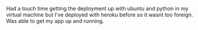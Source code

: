 Had a touch time getting the deployment up with ubuntu and python in my virtual machine but I've deployed with heroku before so it wasnt too foreign. Was able to get my app up and running.